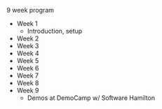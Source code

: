 9 week program

* Week 1
  * Introduction, setup
* Week 2
* Week 3
* Week 4
* Week 5
* Week 6
* Week 7
* Week 8
* Week 9
  * Demos at DemoCamp w/ Software Hamilton
